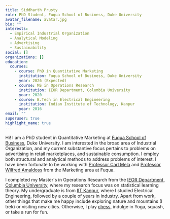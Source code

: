 ```yaml
---
title: Siddharth Prusty
role: PhD Student, Fuqua School of Business, Duke University
avatar_filename: avatar.jpg
bio: ""
interests:
  - Empirical Industrial Organization
  - Analytical Modeling
  - Advertising
  - Sustainability
social: []
organizations: []
education:
  courses:
    - course: PhD in Quantitative Marketing
      institution: Fuqua School of Business, Duke University
      year: 2026 (Expected)
    - course: MS in Operations Research
      institution: IEOR Department, Columbia University
      year: 2020
    - course: B.Tech in Electrical Engineering
      institution: Indian Institute of Technology, Kanpur
      year: 2016
email: ""
superuser: true
highlight_name: true
---
```

Hi! I am a PhD student in Quantitative Marketing at [Fuqua School of Business](https://www.fuqua.duke.edu/), Duke University. I am interested in the broad area of Industrial Organization, and my current substantive focus pertains to problems on advertising in retail marketplaces, and sustainable consumption. I employ both structural and analytical methods to address problems of interest. I have been fortunate to be working with [Professor Carl Mela](https://www.fuqua.duke.edu/faculty/carl-mela) and [Professor Wilfred Amaldoss](https://www.fuqua.duke.edu/faculty/wilfred-amaldoss) from the Marketing area at Fuqua. 

I completed my Master's in Operations Research from the [IEOR Department, Columbia University](https://www.ieor.columbia.edu/), where my research focus was on statistical learning theory. My undergraduate is from [IIT Kanpur](https://www.iitk.ac.in/), where I studied Electrical Engineering, followed by a couple of years in industry. Apart from work, other things that make me happy include exploring nature and mountains (I trek) or visiting new cities. Otherwise, I play [chess](https://ratings.fide.com/profile/5030897), indulge in Yoga, squash, or take a run for fun.

